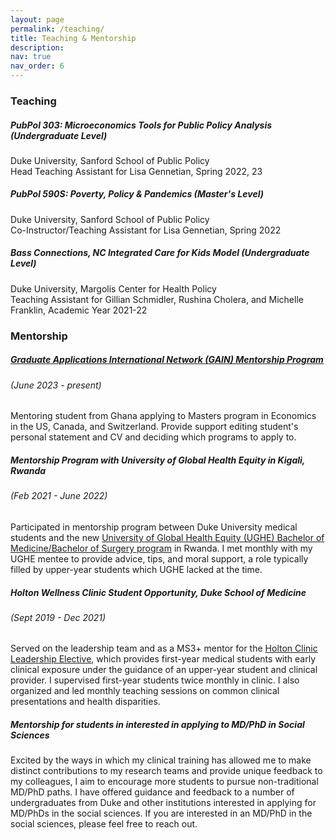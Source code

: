 ```yaml
---
layout: page
permalink: /teaching/
title: Teaching & Mentorship
description: 
nav: true
nav_order: 6
---
```

### **Teaching** 

##### PubPol 303: Microeconomics Tools for Public Policy Analysis (Undergraduate Level)
Duke University, Sanford School of Public Policy <br>
Head Teaching Assistant for Lisa Gennetian, Spring 2022, 23

##### PubPol 590S: Poverty, Policy & Pandemics (Master's Level)
Duke University, Sanford School of Public Policy <br>
Co-Instructor/Teaching Assistant for Lisa Gennetian, Spring 2022

##### Bass Connections, NC Integrated Care for Kids Model (Undergraduate Level) 
Duke University, Margolis Center for Health Policy <br>
Teaching Assistant for Gillian Schmidler, Rushina Cholera, and Michelle Franklin, Academic Year 2021-22


### **Mentorship** 

##### [Graduate Applications International Network (GAIN) Mentorship Program](https://gain-network.net/mentors) 
###### *(June 2023 - present)*
Mentoring student from Ghana applying to Masters program in Economics in the US, Canada, and Switzerland. Provide support editing student's personal statement and CV and deciding which programs to apply to. 


##### Mentorship Program with University of Global Health Equity in Kigali, Rwanda 
###### *(Feb 2021 - June 2022)*
Participated in mentorship program between Duke University medical students and the new [University of Global Health Equity (UGHE) Bachelor of Medicine/Bachelor of Surgery program](https://ughe.org/academics/bachelor-medicine-bachelor-surgery) in Rwanda. I met monthly with my UGHE mentee to provide advice, tips, and moral support, a role typically filled by upper-year students which UGHE lacked at the time.  


##### Holton Wellness Clinic Student Opportunity, Duke School of Medicine 
###### *(Sept 2019 - Dec 2021)*
Served on the leadership team and as a MS3+ mentor for the [Holton Clinic Leadership Elective](https://medschool.duke.edu/blog/bursting-bubble), which provides first-year medical students with early clinical exposure under the guidance of an upper-year student and clinical provider. I supervised first-year students twice monthly in clinic. I also organized and led monthly teaching sessions on common clinical presentations and health disparities.  

##### Mentorship for students in interested in applying to MD/PhD in Social Sciences 
Excited by the ways in which my clinical training has allowed me to make distinct contributions to my research teams and provide unique feedback to my colleagues, I aim to encourage more students to pursue non-traditional MD/PhD paths. I have offered guidance and feedback to a number of undergraduates from Duke and other institutions interested in applying for MD/PhDs in the social sciences. If you are interested in an MD/PhD in the social sciences, please feel free to reach out. 

